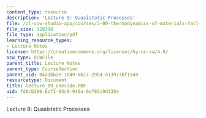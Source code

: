 ```yaml
---
content_type: resource
description: 'Lecture 9: Quasistatic Processes'
file: /ol-ocw-studio-app/courses/3-00-thermodynamics-of-materials-fall-2002/fd6cb3968c7193c9946a6e785c9d335e_lecture_09_oneside.PDF
file_size: 128398
file_type: application/pdf
learning_resource_types:
- Lecture Notes
license: https://creativecommons.org/licenses/by-nc-sa/4.0/
ocw_type: OCWFile
parent_title: Lecture Notes
parent_type: CourseSection
parent_uid: 84a1bb2e-1049-0b17-29b4-e13977bf1549
resourcetype: Document
title: lecture_09_oneside.PDF
uid: fd6cb396-8c71-93c9-946a-6e785c9d335e
---
```

Lecture 9: Quasistatic Processes